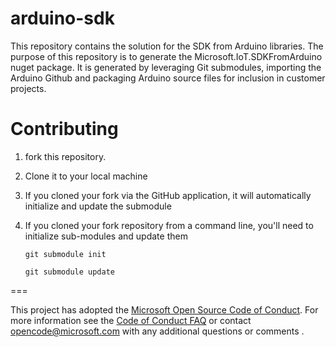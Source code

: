 arduino-sdk
===========

This repository contains the solution for the SDK from Arduino libraries. The purpose of this repository is to generate the Microsoft.IoT.SDKFromArduino nuget package. It is generated by leveraging Git submodules, importing the Arduino Github and packaging Arduino source files for inclusion in customer projects.

# Contributing 

1. fork this repository. 
1. Clone it to your local machine
1. If you cloned your fork via the GitHub application, it will automatically initialize and update the submodule
1. If you cloned your fork repository from a command line, you'll need to initialize sub-modules and update them

   ```git submodule init```

   ```git submodule update```


===

This project has adopted the [Microsoft Open Source Code of Conduct](http://microsoft.github.io/codeofconduct). For more information see the [Code of Conduct FAQ](http://microsoft.github.io/codeofconduct/faq.md) or contact [opencode@microsoft.com](mailto:opencode@microsoft.com) with any additional questions or comments . 
